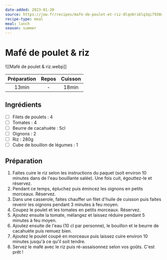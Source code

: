 ```yaml
---
date-added: 2023-01-20
source: https://jow.fr/recipes/mafe-de-poulet-et-riz-8lqn6ri6lq3qi7930qzc
recipe-type: meal
meal: lunch
season: summer
---
```


# Mafé de poulet & riz

![[Mafé de poulet & riz.webp]]

| Préparation | Repos | Cuisson |
|:-----------:|:-----:|:-------:|
|    13min    |   -   |  18min  |

## Ingrédients

- [ ] Filets de poulets : 4
- [ ] Tomates : 4
- [ ] Beurre de cacahuète : 5cl
- [ ] Oignons : 2
- [ ] Riz : 280g
- [ ] Cube de bouillon de légumes : 1

## Préparation

1. Faites cuire le riz selon les instructions du paquet (soit environ 10 minutes dans de l'eau bouillante salée). Une fois cuit, égouttez-le et réservez.
2. Pendant ce temps, épluchez puis émincez les oignons en petits morceaux. Réservez.
3. Dans une casserole, faites chauffer un filet d'huile de cuisson puis faites revenir les oignons pendant 3 minutes à feu moyen.
4. Coupez le poulet et les tomates en petits morceaux. Réservez.
5. Ajoutez ensuite la tomate, mélangez et laissez réduire pendant 5 minutes à feu moyen.
6. Ajoutez ensuite de l'eau (10 cl par personne), le bouillon et le beurre de cacahuète puis remuez bien.
7. Ajoutez le poulet coupé en morceaux puis laissez cuire environ 10 minutes jusqu'à ce qu'il soit tendre.
8. Servez le mafé avec le riz puis ré-assaisonnez selon vos goûts. C'est prêt !
